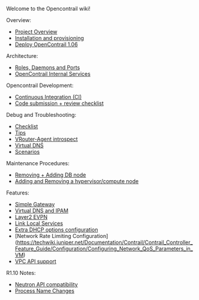 Welcome to the Opencontrail wiki!

Overview:
* [Project Overview](https://github.com/Juniper/contrail-controller/wiki/Contrail:-Project-Overview)
* [Installation and provisioning](https://github.com/Juniper/contrail-controller/wiki/OpenContrail-bring-up-and-provisioning)
* [Deploy OpenContrail 1.06](Install-and-Configure-OpenContrail-1.06)

Architecture:

* [Roles, Daemons and Ports](Roles-Daemons-Ports)
* [OpenContrail Internal Services](OpenContrail-Internal-Services)

Opencontrail Development:
* [Continuous Integration (CI)](OpenContrail-Continuous-Integration-(CI))
* [Code submission + review checklist](Code-Review-Checklist)

Debug and Troubleshooting:
* [Checklist](Debug-Checklist)
* [Tips](Debug-Tips)
* [VRouter-Agent introspect](Contrail-Vrouter-Agent---Introspect)
* [Virtual DNS](vDNS-Debugging)
* [Scenarios](Scenario-Troubleshooting)

Maintenance Procedures:
* [Removing + Adding DB node](Removing_Adding_DB_Node)
* [Adding and Removing a hypervisor/compute node](Adding_Removing_Compute_Node)

Features:
* [Simple Gateway](Simple-Gateway)
* [Virtual DNS and IPAM](DNS-and-IPAM)
* [Layer2 EVPN](EVPN)
* [Link Local Services](Link-local-services)
* [Extra DHCP options configuration](Extra-DHCP-Options)
* [Network Rate Limiting Configuration] (https://techwiki.juniper.net/Documentation/Contrail/Contrail_Controller_Feature_Guide/Configuration/Configuring_Network_QoS_Parameters_in_VM)
* [VPC API support](VPC-API-support)

R1.10 Notes:
* [Neutron API compatibility](Neutron-API-Support-on-R1.10)
* [Process Name Changes](Contrail-process-names'-changes-in-R1.10)